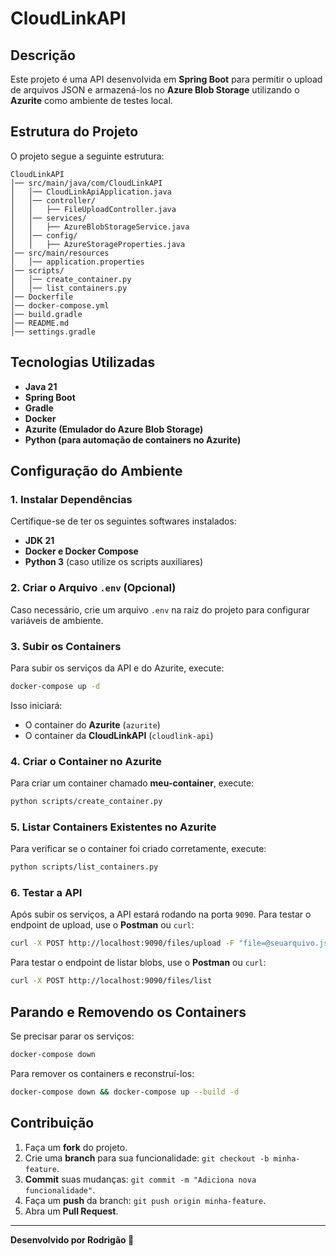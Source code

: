 # CloudLinkAPI

## Descrição
Este projeto é uma API desenvolvida em **Spring Boot** para permitir o upload de arquivos JSON e armazená-los no **Azure Blob Storage** utilizando o **Azurite** como ambiente de testes local.

## Estrutura do Projeto
O projeto segue a seguinte estrutura:

```
CloudLinkAPI
│── src/main/java/com/CloudLinkAPI
│   │── CloudLinkApiApplication.java
│   │── controller/
│   │   ├── FileUploadController.java
│   │── services/
│   │   ├── AzureBlobStorageService.java
│   │── config/
│   │   ├── AzureStorageProperties.java
│── src/main/resources
│   │── application.properties
│── scripts/
│   │── create_container.py
│   │── list_containers.py
│── Dockerfile
│── docker-compose.yml
│── build.gradle
│── README.md
│── settings.gradle
```

## Tecnologias Utilizadas
- **Java 21**
- **Spring Boot**
- **Gradle**
- **Docker**
- **Azurite (Emulador do Azure Blob Storage)**
- **Python (para automação de containers no Azurite)**

## Configuração do Ambiente

### 1. Instalar Dependências
Certifique-se de ter os seguintes softwares instalados:
- **JDK 21**
- **Docker e Docker Compose**
- **Python 3** (caso utilize os scripts auxiliares)

### 2. Criar o Arquivo `.env` (Opcional)
Caso necessário, crie um arquivo `.env` na raiz do projeto para configurar variáveis de ambiente.

### 3. Subir os Containers
Para subir os serviços da API e do Azurite, execute:

```sh
docker-compose up -d
```

Isso iniciará:
- O container do **Azurite** (`azurite`)
- O container da **CloudLinkAPI** (`cloudlink-api`)

### 4. Criar o Container no Azurite
Para criar um container chamado **meu-container**, execute:

```sh
python scripts/create_container.py
```

### 5. Listar Containers Existentes no Azurite
Para verificar se o container foi criado corretamente, execute:

```sh
python scripts/list_containers.py
```

### 6. Testar a API
Após subir os serviços, a API estará rodando na porta `9090`. Para testar o endpoint de upload, use o **Postman** ou `curl`:

```sh
curl -X POST http://localhost:9090/files/upload -F "file=@seuarquivo.json"
```
Para testar o endpoint de listar blobs, use o **Postman** ou `curl`:

```sh
curl -X POST http://localhost:9090/files/list 
```

## Parando e Removendo os Containers
Se precisar parar os serviços:

```sh
docker-compose down
```

Para remover os containers e reconstruí-los:

```sh
docker-compose down && docker-compose up --build -d
```

## Contribuição
1. Faça um **fork** do projeto.
2. Crie uma **branch** para sua funcionalidade: `git checkout -b minha-feature`.
3. **Commit** suas mudanças: `git commit -m "Adiciona nova funcionalidade"`.
4. Faça um **push** da branch: `git push origin minha-feature`.
5. Abra um **Pull Request**.

---
**Desenvolvido por Rodrigão 🚀**
